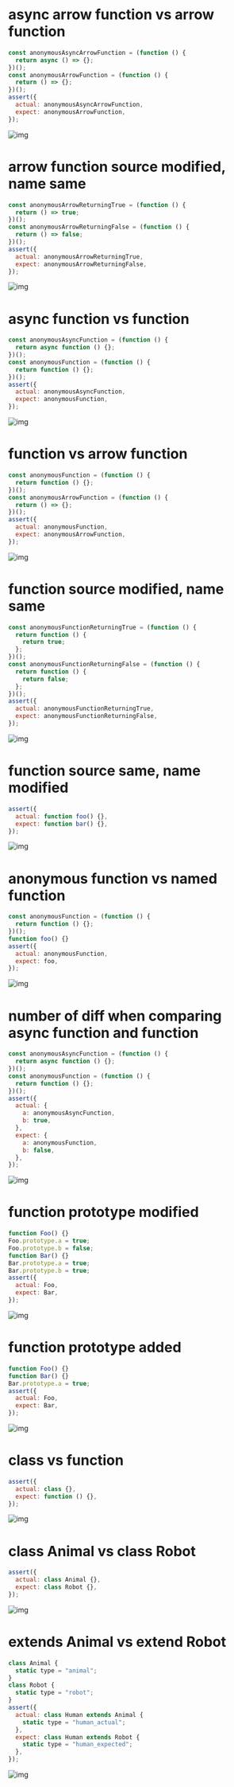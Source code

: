 # async arrow function vs arrow function

```js
const anonymousAsyncArrowFunction = (function () {
  return async () => {};
})();
const anonymousArrowFunction = (function () {
  return () => {};
})();
assert({
  actual: anonymousAsyncArrowFunction,
  expect: anonymousArrowFunction,
});
```

![img](<./function/async arrow function vs arrow function.svg>)

# arrow function source modified, name same

```js
const anonymousArrowReturningTrue = (function () {
  return () => true;
})();
const anonymousArrowReturningFalse = (function () {
  return () => false;
})();
assert({
  actual: anonymousArrowReturningTrue,
  expect: anonymousArrowReturningFalse,
});
```

![img](<./function/arrow function source modified, name same.svg>)

# async function vs function

```js
const anonymousAsyncFunction = (function () {
  return async function () {};
})();
const anonymousFunction = (function () {
  return function () {};
})();
assert({
  actual: anonymousAsyncFunction,
  expect: anonymousFunction,
});
```

![img](<./function/async function vs function.svg>)

# function vs arrow function

```js
const anonymousFunction = (function () {
  return function () {};
})();
const anonymousArrowFunction = (function () {
  return () => {};
})();
assert({
  actual: anonymousFunction,
  expect: anonymousArrowFunction,
});
```

![img](<./function/function vs arrow function.svg>)

# function source modified, name same

```js
const anonymousFunctionReturningTrue = (function () {
  return function () {
    return true;
  };
})();
const anonymousFunctionReturningFalse = (function () {
  return function () {
    return false;
  };
})();
assert({
  actual: anonymousFunctionReturningTrue,
  expect: anonymousFunctionReturningFalse,
});
```

![img](<./function/function source modified, name same.svg>)

# function source same, name modified

```js
assert({
  actual: function foo() {},
  expect: function bar() {},
});
```

![img](<./function/function source same, name modified.svg>)

# anonymous function vs named function

```js
const anonymousFunction = (function () {
  return function () {};
})();
function foo() {}
assert({
  actual: anonymousFunction,
  expect: foo,
});
```

![img](<./function/anonymous function vs named function.svg>)

# number of diff when comparing async function and function

```js
const anonymousAsyncFunction = (function () {
  return async function () {};
})();
const anonymousFunction = (function () {
  return function () {};
})();
assert({
  actual: {
    a: anonymousAsyncFunction,
    b: true,
  },
  expect: {
    a: anonymousFunction,
    b: false,
  },
});
```

![img](<./function/number of diff when comparing async function and function.svg>)

# function prototype modified

```js
function Foo() {}
Foo.prototype.a = true;
Foo.prototype.b = false;
function Bar() {}
Bar.prototype.a = true;
Bar.prototype.b = true;
assert({
  actual: Foo,
  expect: Bar,
});
```

![img](<./function/function prototype modified.svg>)

# function prototype added

```js
function Foo() {}
function Bar() {}
Bar.prototype.a = true;
assert({
  actual: Foo,
  expect: Bar,
});
```

![img](<./function/function prototype added.svg>)

# class vs function

```js
assert({
  actual: class {},
  expect: function () {},
});
```

![img](<./function/class vs function.svg>)

# class Animal vs class Robot

```js
assert({
  actual: class Animal {},
  expect: class Robot {},
});
```

![img](<./function/class Animal vs class Robot.svg>)

# extends Animal vs extend Robot

```js
class Animal {
  static type = "animal";
}
class Robot {
  static type = "robot";
}
assert({
  actual: class Human extends Animal {
    static type = "human_actual";
  },
  expect: class Human extends Robot {
    static type = "human_expected";
  },
});
```

![img](<./function/extends Animal vs extend Robot.svg>)

